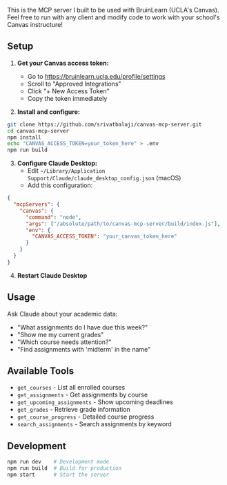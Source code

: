 This is the MCP server I built to be used with BruinLearn (UCLA's Canvas). Feel free to run with any client and modify code to work with your school's Canvas instructure!

## Setup

1. **Get your Canvas access token:**
   - Go to https://bruinlearn.ucla.edu/profile/settings
   - Scroll to "Approved Integrations" 
   - Click "+ New Access Token"
   - Copy the token immediately

2. **Install and configure:**
```bash
git clone https://github.com/srivatbalaji/canvas-mcp-server.git
cd canvas-mcp-server
npm install
echo "CANVAS_ACCESS_TOKEN=your_token_here" > .env
npm run build
```

3. **Configure Claude Desktop:**
   - Edit `~/Library/Application Support/Claude/claude_desktop_config.json` (macOS)
   - Add this configuration:
```json
{
  "mcpServers": {
    "canvas": {
      "command": "node",
      "args": ["/absolute/path/to/canvas-mcp-server/build/index.js"],
      "env": {
        "CANVAS_ACCESS_TOKEN": "your_canvas_token_here"
      }
    }
  }
}
```

4. **Restart Claude Desktop**

## Usage

Ask Claude about your academic data:
- "What assignments do I have due this week?"
- "Show me my current grades"
- "Which course needs attention?"
- "Find assignments with 'midterm' in the name"

## Available Tools

- `get_courses` - List all enrolled courses
- `get_assignments` - Get assignments by course
- `get_upcoming_assignments` - Show upcoming deadlines  
- `get_grades` - Retrieve grade information
- `get_course_progress` - Detailed course progress
- `search_assignments` - Search assignments by keyword

## Development

```bash
npm run dev    # Development mode
npm run build  # Build for production
npm start      # Start the server
```

